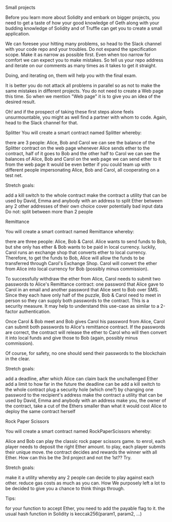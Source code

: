 Small projects

Before you learn more about Solidity and embark on bigger projects, you need to get a taste of how your good knowledge of Geth along with your budding knowledge of Solidity and of Truffle can get you to create a small application.

We can foresee your hitting many problems, so head to the Slack channel with your code repo and your troubles. Do not expand the specification scope. Make it as narrow as possible first. Even when too narrow for comfort we can expect you to make mistakes. So tell us your repo address and iterate on our comments as many times as it takes to get it straight.

Doing, and iterating on, them will help you with the final exam.

It is better you do not attack all problems in parallel so as not to make the same mistakes in different projects. You do not need to create a Web page this time. So when we mention "Web page" it is to give you an idea of the desired result.

Oh! and if the prospect of taking these first steps alone feels unsurmountable, you might as well find a partner with whom to code. Again, head to the Slack channel for that.

Splitter
You will create a smart contract named Splitter whereby:

there are 3 people: Alice, Bob and Carol
we can see the balance of the Splitter contract on the web page
whenever Alice sends ether to the contract, half of it goes to Bob and the other half to Carol
we can see the balances of Alice, Bob and Carol on the web page
we can send ether to it from the web page
It would be even better if you could team up with different people impersonating Alice, Bob and Carol, all cooperating on a test net.

Stretch goals:

add a kill switch to the whole contract
make the contract a utility that can be used by David, Emma and anybody with an address to split Ether between any 2 other addresses of their own choice
cover potentially bad input data
Do not: split between more than 2 people

Remittance

You will create a smart contract named Remittance whereby:

there are three people: Alice, Bob & Carol.
Alice wants to send funds to Bob, but she only has ether & Bob wants to be paid in local currency.
luckily, Carol runs an exchange shop that converts ether to local currency.
Therefore, to get the funds to Bob, Alice will allow the funds to be transferred through Carol's Exchange Shop. Carol will convert the ether from Alice into local currency for Bob (possibly minus commission).

To successfully withdraw the ether from Alice, Carol needs to submit two passwords to Alice's Remittance contract: one password that Alice gave to Carol in an email and another password that Alice sent to Bob over SMS. Since they each have only half of the puzzle, Bob & Carol need to meet in person so they can supply both passwords to the contract. This is a security measure. It may help to understand this use-case as similar to a 2-factor authentication.

Once Carol & Bob meet and Bob gives Carol his password from Alice, Carol can submit both passwords to Alice's remittance contract. If the passwords are correct, the contract will release the ether to Carol who will then convert it into local funds and give those to Bob (again, possibly minus commission).

Of course, for safety, no one should send their passwords to the blockchain in the clear.

Stretch goals:

add a deadline, after which Alice can claim back the unchallenged Ether
add a limit to how far in the future the deadline can be
add a kill switch to the whole contract
plug a security hole (which one?) by changing one password to the recipient's address
make the contract a utility that can be used by David, Emma and anybody with an address
make you, the owner of the contract, take a cut of the Ethers smaller than what it would cost Alice to deploy the same contract herself


Rock Paper Scissors

You will create a smart contract named RockPaperScissors whereby:

Alice and Bob can play the classic rock paper scissors game.
to enrol, each player needs to deposit the right Ether amount.
to play, each player submits their unique move.
the contract decides and rewards the winner with all Ether.
How can this be the 3rd project and not the 1st?? Try.

Stretch goals:

make it a utility whereby any 2 people can decide to play against each other.
reduce gas costs as much as you can.
How
We purposely left a lot to be decided to give you a chance to think things through.

Tips:

for your function to accept Ether, you need to add the payable flag to it.
the usual hash function in Solidity is keccak256(param1, param2, ...)
